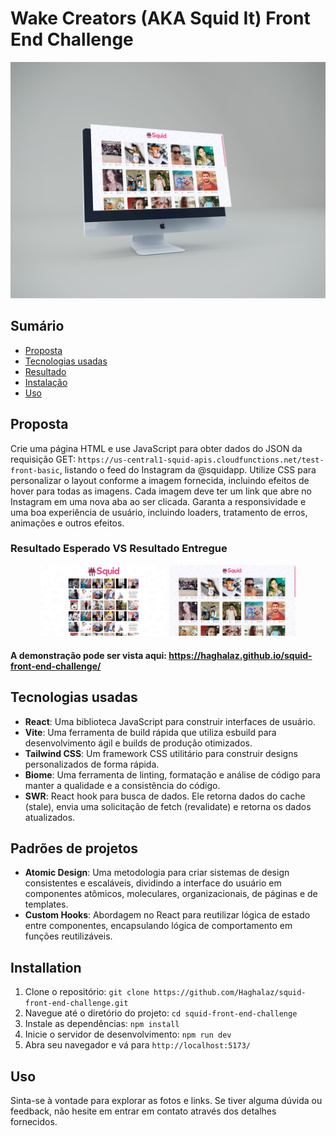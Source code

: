 # Wake Creators (AKA Squid It) Front End Challenge

<div align="center">  
<img width="960" src="src/assets/img/mockup.png" alt="Resultado Esperado" />
</div>

## Sumário
- [Proposta](#proposta)
- [Tecnologias usadas](#tecnologias-usadas)
- [Resultado](#resultado-esperado-vs-resultado-entregue)
- [Instalação](#installation)
- [Uso](#uso)

## Proposta

Crie uma página HTML e use JavaScript para obter dados do JSON da requisição GET: `https://us-central1-squid-apis.cloudfunctions.net/test-front-basic`, listando o feed do Instagram da @squidapp. 
Utilize CSS para personalizar o layout conforme a imagem fornecida, incluindo efeitos de hover para todas as imagens.
Cada imagem deve ter um link que abre no Instagram em uma nova aba ao ser clicada. 
Garanta a responsividade e uma boa experiência de usuário, incluindo loaders, tratamento de erros, animações e outros efeitos.

### Resultado Esperado VS Resultado Entregue

<div align="center">
<img width="40%" src="src/assets/img/challenge.jpeg" alt="Resultado Esperado" />
<img width="40%" src="src/assets/img/result.png" alt="Resultado Entregue" />
</div>

#### A demonstração pode ser vista aqui: https://haghalaz.github.io/squid-front-end-challenge/

## Tecnologias usadas
- **React**: Uma biblioteca JavaScript para construir interfaces de usuário.
- **Vite**: Uma ferramenta de build rápida que utiliza esbuild para desenvolvimento ágil e builds de produção otimizados.
- **Tailwind CSS**: Um framework CSS utilitário para construir designs personalizados de forma rápida.
- **Biome**: Uma ferramenta de linting, formatação e análise de código para manter a qualidade e a consistência do código.
- **SWR**: React hook para busca de dados. Ele retorna dados do cache (stale), envia uma solicitação de fetch (revalidate) e retorna os dados atualizados.

## Padrões de projetos
- **Atomic Design**: Uma metodologia para criar sistemas de design consistentes e escaláveis, dividindo a interface do usuário em componentes atômicos, moleculares, organizacionais, de páginas e de templates.
- **Custom Hooks**: Abordagem no React para reutilizar lógica de estado entre componentes, encapsulando lógica de comportamento em funções reutilizáveis.
## Installation
1. Clone o repositório: ``git clone https://github.com/Haghalaz/squid-front-end-challenge.git``
2. Navegue até o diretório do projeto: ``cd squid-front-end-challenge``
3. Instale as dependências: ``npm install``
4. Inicie o servidor de desenvolvimento: ``npm run dev``
5. Abra seu navegador e vá para ``http://localhost:5173/``

## Uso
Sinta-se à vontade para explorar as fotos e links. Se tiver alguma dúvida ou feedback, não hesite em entrar em contato através dos detalhes fornecidos.
